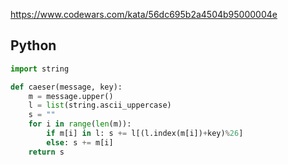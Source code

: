 https://www.codewars.com/kata/56dc695b2a4504b95000004e

## Python
```python
import string

def caeser(message, key):
    m = message.upper()
    l = list(string.ascii_uppercase)
    s = ""
    for i in range(len(m)):
        if m[i] in l: s += l[(l.index(m[i])+key)%26]
        else: s += m[i]
    return s
```